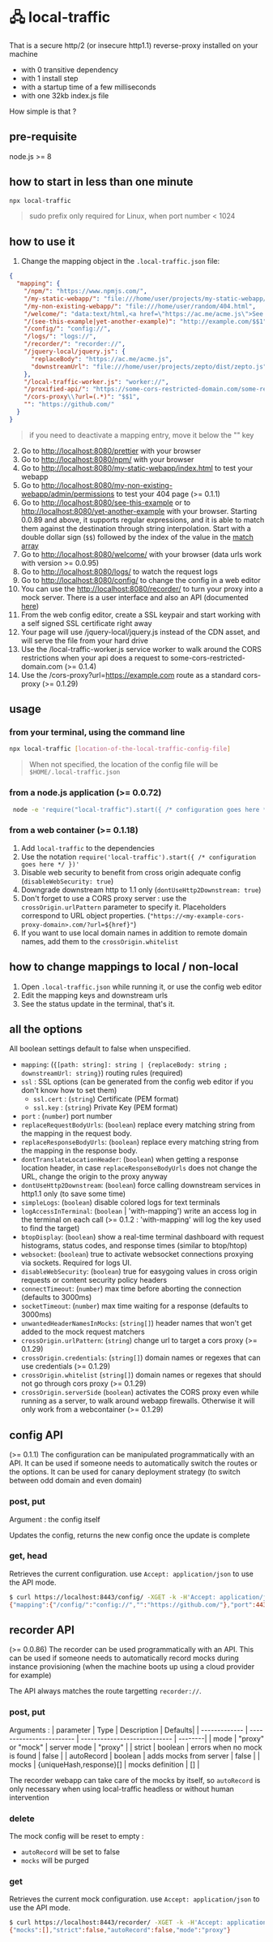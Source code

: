 # 🖧 local-traffic

That is a secure http/2 (or insecure http1.1) reverse-proxy installed on your machine

- with 0 transitive dependency
- with 1 install step
- with a startup time of a few milliseconds
- with one 32kb index.js file

How simple is that ?

## pre-requisite

node.js >= 8

## how to start in less than one minute

```bash
npx local-traffic
```

> sudo prefix only required for Linux, when port number < 1024

## how to use it

1. Change the mapping object in the `.local-traffic.json` file:

```json
{
  "mapping": {
    "/npm/": "https://www.npmjs.com/",
    "/my-static-webapp/": "file:///home/user/projects/my-static-webapp/",
    "/my-non-existing-webapp/": "file:///home/user/random/404.html",
    "/welcome/": "data:text/html,<a href=\"https://ac.me/acme.js\">See my hobby project</a>",
    "/(see-this-example|yet-another-example)": "http://example.com/$$1",
    "/config/": "config://",
    "/logs/": "logs://",
    "/recorder/": "recorder://",
    "/jquery-local/jquery.js": {
      "replaceBody": "https://ac.me/acme.js",
      "downstreamUrl": "file:///home/user/projects/zepto/dist/zepto.js"
    },
    "/local-traffic-worker.js": "worker://",
    "/proxified-api/": "https://some-cors-restricted-domain.com/some-restricted-api/",
    "/cors-proxy\\?url=(.*)": "$$1",
    "": "https://github.com/"
  }
}
```

> if you need to deactivate a mapping entry, move it below the "" key

2. Go to [http://localhost:8080/prettier](http://localhost:8080/prettier) with your browser
3. Go to [http://localhost:8080/npm/](http://localhost:8080/npm) with your browser
4. Go to [http://localhost:8080/my-static-webapp/index.html](http://localhost:8080/my-static-webapp/index.html) to test your webapp
5. Go to [http://localhost:8080/my-non-existing-webapp/admin/permissions](http://localhost:8080/my-non-existing-webapp/admin/permissions) to test your 404 page (>= 0.1.1)
6. Go to [http://localhost:8080/see-this-example](http://localhost:8080/see-this-example) or to [http://localhost:8080/yet-another-example](http://localhost:8080/yet-another-example) with your browser. Starting 0.0.89 and above, it supports regular expressions, and it is able to match them against the destination through string interpolation. Start with a double dollar sign (`$$`) followed by the index of the value in the [match array](https://developer.mozilla.org/en-US/docs/Web/JavaScript/Reference/Global_Objects/String/match#return_value)
7. Go to [http://localhost:8080/welcome/](http://localhost:8080/welcome/) with your browser (data urls work with version >= 0.0.95)
8. Go to [http://localhost:8080/logs/](http://localhost:8080/logs/) to watch the request logs
9. Go to [http://localhost:8080/config/](http://localhost:8080/config/) to change the config in a web editor
10. You can use the [http://localhost:8080/recorder/](recorder) to turn your proxy into a mock server. There is a user interface and also an API (documented [here](#recorder-api))
11. From the web config editor, create a SSL keypair and start working with a self signed SSL certificate right away
12. Your page will use /jquery-local/jquery.js instead of the CDN asset, and will serve the file from your hard drive
13. Use the /local-traffic-worker.js service worker to walk around the CORS restrictions when your api does a request to some-cors-restricted-domain.com (>= 0.1.4)
14. Use the /cors-proxy?url=https://example.com route as a standard cors-proxy (>= 0.1.29)

## usage

### from your terminal, using the command line

```bash
npx local-traffic [location-of-the-local-traffic-config-file]
```

> When not specified, the location of the config file will be `$HOME/.local-traffic.json`

### from a node.js application (>= 0.0.72)

```bash
 node -e 'require("local-traffic").start({ /* configuration goes here */ })'
```

### from a web container (>= 0.1.18)

1. Add `local-traffic` to the dependencies
2. Use the notation `require('local-traffic').start({ /* configuration goes here */ })'`
3. Disable web security to benefit from cross origin adequate config (`disableWebSecurity: true`)
4. Downgrade downstream http to 1.1 only (`dontUseHttp2Downstream: true`)
5. Don't forget to use a CORS proxy server : use the `crossOrigin.urlPattern` parameter to specify it. Placeholders correspond to URL object properties.
(`"https://<my-example-cors-proxy-domain>.com/?url=${href}"`)
6. If you want to use local domain names in addition to remote domain names, add them to the `crossOrigin.whitelist`

## how to change mappings to local / non-local

1. Open `.local-traffic.json` while running it, or use the config web editor
2. Edit the mapping keys and downstream urls
3. See the status update in the terminal, that's it.

## all the options

All boolean settings default to false when unspecified.

- `mapping`: (`{[path: string]: string | {replaceBody: string ; downstreamUrl: string}`) routing rules (required)
- `ssl` : SSL options (can be generated from the config web editor if you don't know how to set them)
  - `ssl.cert` : (`string`) Certificate (PEM format)
  - `ssl.key` : (`string`) Private Key (PEM format)
- `port` : (`number`) port number
- `replaceRequestBodyUrls`: (`boolean`) replace every matching string from the mapping in the request body.
- `replaceResponseBodyUrls`: (`boolean`) replace every matching string from the mapping in the response body.
- `dontTranslateLocationHeader`: (`boolean`) when getting a response location header, in case `replaceResponseBodyUrls` does not change the URL, change the origin to the proxy anyway
- `dontUseHttp2Downstream`: (`boolean`) force calling downstream services in http1.1 only (to save some time)
- `simpleLogs`: (`boolean`) disable colored logs for text terminals
- `logAccessInTerminal`: (`boolean` | 'with-mapping') write an access log in the terminal on each call (>= 0.1.2 : 'with-mapping' will log the key used to find the target)
- `btopDisplay`: (`boolean`) show a real-time terminal dashboard with request histograms, status codes, and response times (similar to btop/htop)
- `websocket`: (`boolean`) true to activate websocket connections proxying via sockets. Required for logs UI.
- `disableWebSecurity`: (`boolean`) true for easygoing values in cross origin requests or content security policy headers
- `connectTimeout`: (`number`) max time before aborting the connection (defaults to 3000ms)
- `socketTimeout`: (`number`) max time waiting for a response (defaults to 3000ms)
- `unwantedHeaderNamesInMocks`: (`string[]`) header names that won't get added to the mock request matchers
- `crossOrigin.urlPattern`: (`string`) change url to target a cors proxy (>= 0.1.29)
- `crossOrigin.credentials`: (`string[]`) domain names or regexes that can use credentials (>= 0.1.29)
- `crossOrigin.whitelist` (`string[]`) domain names or regexes that should not go through cors proxy (>= 0.1.29)
- `crossOrigin.serverSide` (`boolean`) activates the CORS proxy even while running as a server, to walk around webapp firewalls. Otherwise it will only work from a webcontainer (>= 0.1.29)

## config API

(>= 0.1.1)
The configuration can be manipulated programmatically with an API.
It can be used if someone needs to automatically switch the routes or the options.
It can be used for canary deployment strategy (to switch between odd domain and even domain)

### post, put

Argument : the config itself

Updates the config, returns the new config once the update is complete

### get, head

Retrieves the current configuration.
use `Accept: application/json` to use the API mode.

```bash
$ curl https://localhost:8443/config/ -XGET -k -H'Accept: application/json'
{"mapping":{"/config/":"config://","":"https://github.com/"},"port":443,"replaceRequestBodyUrls":true,"replaceResponseBodyUrls":true}
```

## recorder API

(>= 0.0.86)
The recorder can be used programmatically with an API.
This can be used if someone needs to automatically record mocks during instance provisioning
(when the machine boots up using a cloud provider for example)

The API always matches the route targetting `recorder://`.

### post, put

Arguments :
| parameter     | Type                     | Description                  | Defaults|
| ------------- | ------------------------ | ---------------------------- | --------|
| mode          | "proxy" or "mock"        | server mode                  | "proxy" |
| strict        | boolean                  | errors when no mock is found | false   |
| autoRecord    | boolean                  | adds mocks from server       | false   |
| mocks         | {uniqueHash,response}[]  | mocks definition             | []      |

The recorder webapp can take care of the mocks by itself,
so `autoRecord` is only necessary when using local-traffic headless or without human
intervention

### delete

The mock config will be reset to empty : 
- `autoRecord` will be set to false
- `mocks` will be purged

### get

Retrieves the current mock configuration.
use `Accept: application/json` to use the API mode.

```bash
$ curl https://localhost:8443/recorder/ -XGET -k -H'Accept: application/json'
{"mocks":[],"strict":false,"autoRecord":false,"mode":"proxy"}
```

